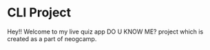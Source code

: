 # CLI Project 

Hey!! Welcome to my live quiz app DO U KNOW ME? project which is created as a part of neogcamp. 